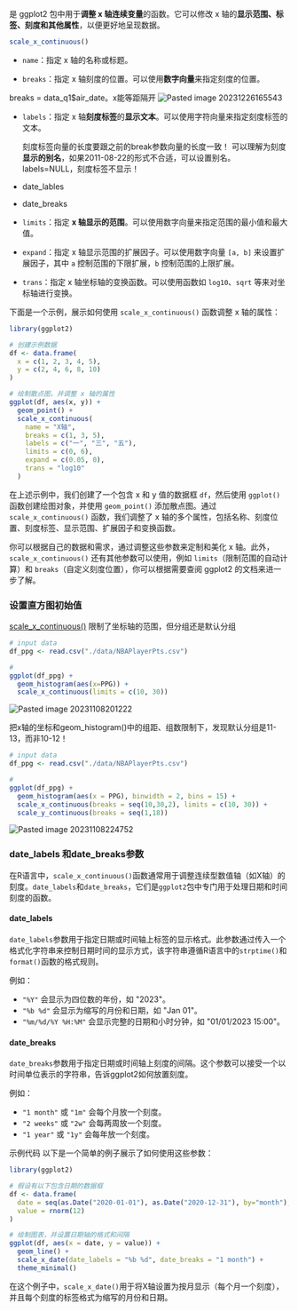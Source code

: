 是 ggplot2 包中用于**调整 x 轴连续变量**的函数。它可以修改 x 轴的**显示范围、标签、刻度和其他属性**，以便更好地呈现数据。

```R
scale_x_continuous()
```

- `name`：指定 x 轴的名称或标题。

- `breaks`：指定 x 轴刻度的位置。可以使用**数字向量**来指定刻度的位置。

breaks = data_q1$air_date。x能等距隔开
![Pasted image 20231226165543](Pasted%20image%2020231226165543.png)


- `labels`：指定 x 轴**刻度标签**的**显示文本**。可以使用字符向量来指定刻度标签的文本。

	刻度标签向量的长度要跟之前的break参数向量的长度一致！
	可以理解为刻度**显示的别名**，如果2011-08-22的形式不合适，可以设置别名。
	labels=NULL，刻度标签不显示！

- date_lables
- date_breaks

- `limits`：指定 **x 轴显示的范围**。可以使用数字向量来指定范围的最小值和最大值。

- `expand`：指定 x 轴显示范围的扩展因子。可以使用数字向量 `[a, b]` 来设置扩展因子，其中 `a` 控制范围的下限扩展，`b` 控制范围的上限扩展。

- `trans`：指定 x 轴坐标轴的变换函数。可以使用函数如 `log10`、`sqrt` 等来对坐标轴进行变换。

下面是一个示例，展示如何使用 `scale_x_continuous()` 函数调整 x 轴的属性：
```R
library(ggplot2)

# 创建示例数据
df <- data.frame(
  x = c(1, 2, 3, 4, 5),
  y = c(2, 4, 6, 8, 10)
)

# 绘制散点图，并调整 x 轴的属性
ggplot(df, aes(x, y)) +
  geom_point() +
  scale_x_continuous(
    name = "X轴",
    breaks = c(1, 3, 5),
    labels = c("一", "三", "五"),
    limits = c(0, 6),
    expand = c(0.05, 0),
    trans = "log10"
  )
```

在上述示例中，我们创建了一个包含 x 和 y 值的数据框 `df`，然后使用 `ggplot()` 函数创建绘图对象，并使用 `geom_point()` 添加散点图。通过 `scale_x_continuous()` 函数，我们调整了 x 轴的多个属性，包括名称、刻度位置、刻度标签、显示范围、扩展因子和变换函数。

你可以根据自己的数据和需求，通过调整这些参数来定制和美化 x 轴。此外，`scale_x_continuous()` 还有其他参数可以使用，例如 `limits`（限制范围的自动计算）和 `breaks`（自定义刻度位置），你可以根据需要查阅 ggplot2 的文档来进一步了解。

### 设置直方图初始值
[scale_x_continuous()](.md) 限制了坐标轴的范围，但分组还是默认分组
```R
# input data
df_ppg <- read.csv("./data/NBAPlayerPts.csv")

# 
ggplot(df_ppg) +
  geom_histogram(aes(x=PPG)) +
  scale_x_continuous(limits = c(10, 30))
```
![Pasted image 20231108201222](Pasted%20image%2020231108201222.png)


把x轴的坐标和geom_histogram()中的组距、组数限制下，发现默认分组是11-13，而非10-12！
```R
# input data
df_ppg <- read.csv("./data/NBAPlayerPts.csv")

# 
ggplot(df_ppg) +
  geom_histogram(aes(x = PPG), binwidth = 2, bins = 15) +
  scale_x_continuous(breaks = seq(10,30,2), limits = c(10, 30)) +
  scale_y_continuous(breaks = seq(1,18))
```

![Pasted image 20231108224752](Pasted%20image%2020231108224752.png)

### date_labels 和date_breaks参数
在R语言中，`scale_x_continuous()`函数通常用于调整连续型数值轴（如X轴）的刻度。`date_labels`和`date_breaks`，它们是`ggplot2`包中专门用于处理日期和时间刻度的函数。
#### date_labels

`date_labels`参数用于指定日期或时间轴上标签的显示格式。此参数通过传入一个格式化字符串来控制日期时间的显示方式，该字符串遵循R语言中的`strptime()`和`format()`函数的格式规则。

例如：
- `"%Y"` 会显示为四位数的年份，如 "2023"。
- `"%b %d"` 会显示为缩写的月份和日期，如 "Jan 01"。
- `"%m/%d/%Y %H:%M"` 会显示完整的日期和小时分钟，如 "01/01/2023 15:00"。

#### date_breaks

`date_breaks`参数用于指定日期或时间轴上刻度的间隔。这个参数可以接受一个以时间单位表示的字符串，告诉ggplot2如何放置刻度。

例如：
- `"1 month"` 或 `"1m"` 会每个月放一个刻度。
- `"2 weeks"` 或 `"2w"` 会每两周放一个刻度。
- `"1 year"` 或 `"1y"` 会每年放一个刻度。

示例代码
以下是一个简单的例子展示了如何使用这些参数：

```R
library(ggplot2)

# 假设有以下包含日期的数据框
df <- data.frame(
  date = seq(as.Date("2020-01-01"), as.Date("2020-12-31"), by="month"),
  value = rnorm(12)
)

# 绘制图表，并设置日期轴的格式和间隔
ggplot(df, aes(x = date, y = value)) +
  geom_line() +
  scale_x_date(date_labels = "%b %d", date_breaks = "1 month") +
  theme_minimal()
```

在这个例子中，`scale_x_date()`用于将X轴设置为按月显示（每个月一个刻度），并且每个刻度的标签格式为缩写的月份和日期。